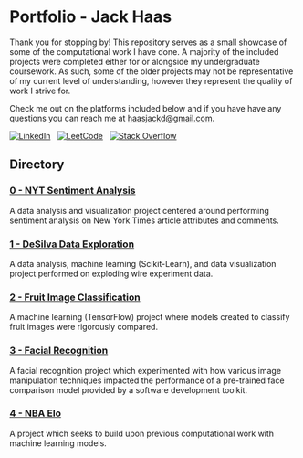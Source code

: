 # Portfolio - Jack Haas

Thank you for stopping by! This repository serves as a small showcase of some of the computational work I have done. A majority of the included projects were completed either for or alongside my undergraduate coursework. As such, some of the older projects may not be representative of my current level of understanding, however they represent the quality of work I strive for.

Check me out on the platforms included below and if you have have any questions you can reach me at [haasjackd@gmail.com](mailto:haasjackd@gmail.com).

[![LinkedIn](https://img.shields.io/badge/linkedin-%230077B5.svg?style=for-the-badge&logo=linkedin&logoColor=white)](https://www.linkedin.com/in/jackhaas/)
&nbsp;
[![LeetCode](https://img.shields.io/badge/LeetCode-000000?style=for-the-badge&logo=LeetCode&logoColor=#d16c06)](https://leetcode.com/haasjack/)
&nbsp;
[![Stack Overflow](https://img.shields.io/badge/-Stackoverflow-FE7A16?style=for-the-badge&logo=stack-overflow&logoColor=white)](https://meta.stackoverflow.com/users/13159994/jack-haas)

## Directory

### [0 - NYT Sentiment Analysis](./00-NYT_Sentiment_Analysis/)

A data analysis and visualization project centered around performing sentiment analysis on New York Times article attributes and comments.

### [1 - DeSilva Data Exploration](./01-DeSilva_Data_Exploration/)

A data analysis, machine learning (Scikit-Learn), and data visualization project performed on exploding wire experiment data. 

### [2 - Fruit Image Classification](./02-Fruit_Image_Classification/)

A machine learning (TensorFlow) project where models created to classify fruit images were rigorously compared.

### [3 - Facial Recognition](./03-Facial_Recognition/)

A facial recognition project which experimented with how various image manipulation techniques impacted the performance of a pre-trained face comparison model provided by a software development toolkit. 

### [4 - NBA Elo](./04-NBA_Elo/)

A project which seeks to build upon previous computational work with machine learning models.


